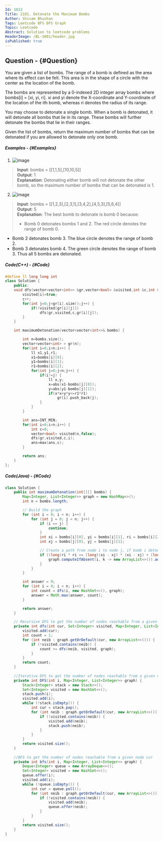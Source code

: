 ```yaml
---
Id: 1012
Title: 2101. Detonate the Maximum Bombs
Author: Shivam Bhushan
Tags: Leetcode BFS DFS Graph
Topic: Leetcode
Abstract: Solution to leetcode problems
HeaderImage: /BL-1001/header.jpg
isPublished: true
---
```


## Question - {#Question}

You are given a list of bombs. The range of a bomb is defined as the area where its effect can be felt. This area is in the shape of a circle with the center as the location of the bomb.

The bombs are represented by a 0-indexed 2D integer array bombs where bombs[i] = [xi, yi, ri]. xi and yi denote the X-coordinate and Y-coordinate of the location of the ith bomb, whereas ri denotes the radius of its range.

You may choose to detonate a single bomb. When a bomb is detonated, it will detonate all bombs that lie in its range. These bombs will further detonate the bombs that lie in their ranges.

Given the list of bombs, return the maximum number of bombs that can be detonated if you are allowed to detonate only one bomb.

##### Examples - {#Examples}
1. ![image](https://assets.leetcode.com/uploads/2021/11/06/desmos-eg-3.png)
>**Input**: bombs = [[1,1,5],[10,10,5]]\
**Output**: 1\
**Explanation**: Detonating either bomb will not detonate the other bomb, so the maximum number of bombs that can be detonated is 1.

2. ![image](https://assets.leetcode.com/uploads/2021/11/06/desmos-eg-2.png)
>**Input**: bombs = [[1,2,3],[2,3,1],[3,4,2],[4,5,3],[5,6,4]]\
**Output**: 5\
**Explanation**: 
The best bomb to detonate is bomb 0 because:
> - Bomb 0 detonates bombs 1 and 2. The red circle denotes the range of bomb 0.
- Bomb 2 detonates bomb 3. The blue circle denotes the range of bomb 2.
- Bomb 3 detonates bomb 4. The green circle denotes the range of bomb 3.
Thus all 5 bombs are detonated.

##### **Code(C++) -** {#Code}
```c++
#define ll long long int
class Solution {
    public:
    void dfs(vector<vector<int>> &gr,vector<bool> &visited,int &c,int &i) {
        visited[i]=true;
        c++;
        for(int j=0;j<gr[i].size();j++) {
            if(!visited[gr[i][j]])
                dfs(gr,visited,c,gr[i][j]);   
        }
    }

    int maximumDetonation(vector<vector<int>>& bombs) {

        int n=bombs.size();
        vector<vector<int> > gr(n);
        for(int i=0;i<n;i++) {
            ll x1,y1,r1;
            x1=bombs[i][0];
            y1=bombs[i][1];
            r1=bombs[i][2];
            for(int j=0;j<n;j++) {
                if(i!=j) {
                    ll x,y;
                    x=abs(x1-bombs[j][0]);
                    y=abs(y1-bombs[j][1]);
                    if(x*x+y*y<=r1*r1)
                        gr[i].push_back(j);
                }
            }
        }

        int ans=INT_MIN;
        for(int i=0;i<n;i++) {
            int c=0;
            vector<bool> visited(n,false);
            dfs(gr,visited,c,i);
            ans=max(ans,c);
        }

        return ans;
    }
};
```

##### **Code(Java) -** {#Code}

```java
class Solution {
    public int maximumDetonation(int[][] bombs) {
        Map<Integer, List<Integer>> graph = new HashMap<>();
        int n = bombs.length;

        // Build the graph
        for (int i = 0; i < n; i++) {
            for (int j = 0; j < n; j++) {
                if (i == j) {
                    continue;
                }
                int xi = bombs[i][0], yi = bombs[i][1], ri = bombs[i][2];
                int xj = bombs[j][0], yj = bombs[j][1];

                // Create a path from node i to node j, if bomb i detonates bomb j.
                if ((long)ri * ri >= (long)(xi - xj) * (xi - xj) + (long)(yi - yj) * (yi - yj)) {
                    graph.computeIfAbsent(i, k -> new ArrayList<>()).add(j);
                }
            }
        }

        int answer = 0;
        for (int i = 0; i < n; i++) {
            int count = dfs(i, new HashSet<>(), graph);
            answer = Math.max(answer, count);
        }

        return answer;
    }

    // Recursive DFS to get the number of nodes reachable from a given node cur
    private int dfs(int cur, Set<Integer> visited, Map<Integer, List<Integer>> graph) {
        visited.add(cur);
        int count = 1;
        for (int neib : graph.getOrDefault(cur, new ArrayList<>())) {
            if (!visited.contains(neib)) {
                count += dfs(neib, visited, graph);
            }
        }
        return count;
    }
    
    //Iterative DFS to get the number of nodes reachable from a given node cur 
    private int DFS(int i, Map<Integer, List<Integer>> graph) {
        Stack<Integer> stack = new Stack<>();
        Set<Integer> visited = new HashSet<>();
        stack.push(i);
        visited.add(i);
        while (!stack.isEmpty()) {
            int cur = stack.pop();
            for (int neib : graph.getOrDefault(cur, new ArrayList<>())) {
                if (!visited.contains(neib)) {
                    visited.add(neib);
                    stack.push(neib);
                }
            }
        }
        return visited.size();
    }
    
    //BFS to get the number of nodes reachable from a given node cur
    private int bfs(int i, Map<Integer, List<Integer>> graph) {
        Deque<Integer> queue = new ArrayDeque<>();
        Set<Integer> visited = new HashSet<>();
        queue.offer(i);
        visited.add(i);
        while (!queue.isEmpty()) {
            int cur = queue.poll();
            for (int neib : graph.getOrDefault(cur, new ArrayList<>())) {
                if (!visited.contains(neib)) {
                    visited.add(neib);
                    queue.offer(neib);
                }
            }
        }
        return visited.size();
    }
}
```
